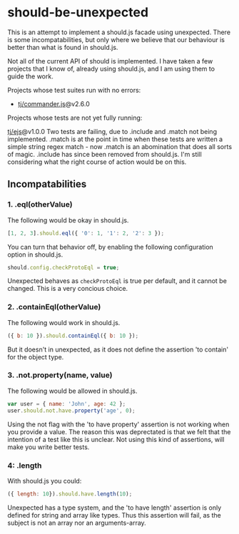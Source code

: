 # should-be-unexpected

This is an attempt to implement a should.js facade using unexpected.
There is some incompatabilities, but only where we believe that our
behaviour is better than what is found in should.js.

Not all of the current API of should is implemented. I have taken a
few projects that I know of, already using should.js, and I am using
them to guide the work.

Projects whose test suites run with no errors:

 - [tj/commander.js](https://github.com/tj/commander.js)@v2.6.0

Projects whose tests are not yet fully running:

[tj/ejs](https://github.com/tj/ejs)@v1.0.0
Two tests are failing, due to .include and .match not being
implemented.  .match is at the point in time when these tests are
written a simple string regex match - now .match is an abomination
that does all sorts of magic. .include has since been removed from
should.js. I'm still considering what the right course of action would
be on this.

## Incompatabilities

### 1. .eql(otherValue)

The following would be okay in should.js.

```javascript
[1, 2, 3].should.eql({ '0': 1, '1': 2, '2': 3 });
```

You can turn that behavior off, by enabling the following
configuration option in should.js.

```javascript
should.config.checkProtoEql = true;
```

Unexpected behaves as `checkProtoEql` is true per default, and it
cannot be changed. This is a very concious choice.

### 2. .containEql(otherValue)

The following would work in should.js.
```javascript
({ b: 10 }).should.containEql({ b: 10 });
```

But it doesn't in unexpected, as it does not define the assertion
'to contain' for the object type.

### 3. .not.property(name, value)

The following would be allowed in should.js.

```javascript
var user = { name: 'John', age: 42 };
user.should.not.have.property('age', 0);
```

Using the not flag with the 'to have property' assertion is not
working when you provide a value. The reason this was deprectated
is that we felt that the intention of a test like this is unclear.
Not using this kind of assertions, will make you write better tests.

### 4: .length

With should.js you could:

```javascript
({ length: 10}).should.have.length(10);
```

Unexpected has a type system, and the 'to have length' assertion is
only defined for string and array like types. Thus this assertion
will fail, as the subject is not an array nor an arguments-array.
